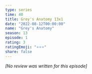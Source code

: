 ```yaml
---
type: series
time: 40
title: Grey's Anatomy 13x1
date: "2022-08-12T00:00:00"
name: "Grey's Anatomy"
season: 13
episode: 1
rating: 3
ratingEmoji: "⭐️⭐️⭐️"
share: false
---
```


_[No review was written for this episode]_
